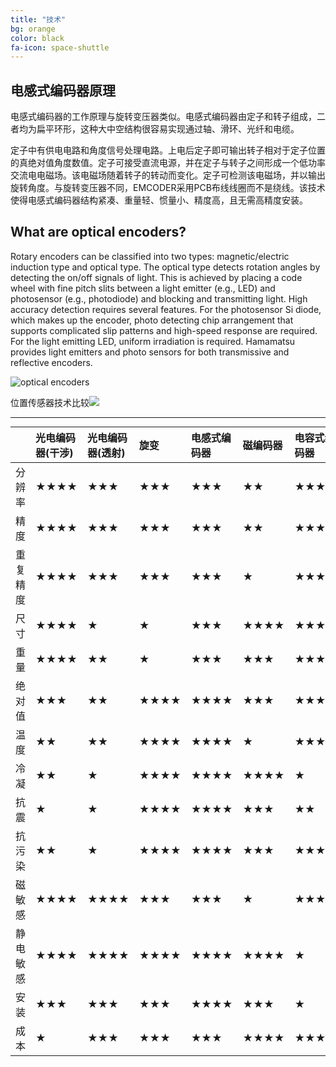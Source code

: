 ```yaml
---
title: "技术"
bg: orange
color: black
fa-icon: space-shuttle
---
```




## 电感式编码器原理

电感式编码器的工作原理与旋转变压器类似。电感式编码器由定子和转子组成，二者均为扁平环形，这种大中空结构很容易实现通过轴、滑环、光纤和电缆。

定子中有供电电路和角度信号处理电路。上电后定子即可输出转子相对于定子位置的真绝对值角度数值。定子可接受直流电源，并在定子与转子之间形成一个低功率交流电电磁场。该电磁场随着转子的转动而变化。定子可检测该电磁场，并以输出旋转角度。与旋转变压器不同，EMCODER采用PCB布线线圈而不是绕线。该技术使得电感式编码器结构紧凑、重量轻、惯量小、精度高，且无需高精度安装。

## What are optical encoders?

Rotary encoders can be classified into two types: magnetic/electric induction type and optical type. The optical type detects rotation angles by detecting the on/off signals of light. This is achieved by placing a code wheel with fine pitch slits between a light emitter (e.g., LED) and photosensor (e.g., photodiode) and blocking and transmitting light.
High accuracy detection requires several features. For the photosensor Si diode, which makes up the encoder, photo detecting chip arrangement that supports complicated slip patterns and high-speed response are required. For the light emitting LED, uniform irradiation is required. Hamamatsu provides light emitters and photo sensors for both transmissive and reflective encoders.

![optical encoders](https://www.hamamatsu.com/sp/ssd/application/encoder/encoder0_en.jpg)

位置传感器技术比较![](https://www.celeramotion.com/zettlex/wp-content/uploads/sites/7/2019/07/Position-sensors-Technology-comparison.jpg)



<style> table { margin: auto; } </style>


-------------------------

|               |光电编码器(干涉) | 光电编码器(透射) | 旋变  | 电感式编码器 | 磁编码器 | 电容式编码器 |
| :-----------: | :-------------------- | :----------------- | :---- | :----------- | :------- | :----------- |
|    分辨率     |         ★★★★         |       ★★★        | ★★★ |    ★★★    |  ★★   |    ★★★  |
|     精度      |           ★★★★           |         ★★★       |   ★★★   |      ★★★    |    ★★   |      ★★★    |
|   重复精度    |           ★★★★           |         ★★★       |   ★★★   |      ★★★    |    ★     |      ★★★    |
|     尺寸      |           ★★★★           |         ★          |   ★   |      ★★★    |  ★★★★   |      ★★★    |
|     重量      |           ★★★★           |         ★★        |   ★   |      ★★★    |    ★★★   |      ★★★★    |
|    绝对值     |           ★★★           |         ★★        |   ★★★★   |      ★★★★    |    ★★★   |      ★★★    |
|     温度      |           ★★           |         ★★        |   ★★★★   |      ★★★★    |    ★     |      ★★★    |
| 冷凝 |           ★★           |         ★          |   ★★★★   |      ★★★★    |  ★★★★   |      ★       |
|     抗震      |           ★           |         ★          |   ★★★★   |      ★★★★    |    ★★★   |      ★★    |
| 抗污染 |           ★★           |         ★          |   ★★★★   |      ★★★★    |    ★★★   |      ★★★    |
|    磁敏感     |           ★★★★           |         ★★★★      |   ★★★   |      ★★★    |    ★     |      ★★★★    |
|   静电敏感    |           ★★★★           |         ★★★★      |   ★★★★   |      ★★★★    |  ★★★★   |      ★       |
|     安装      |           ★★★           |         ★★★      |   ★★★   |      ★★★★    |    ★★★   |      ★       |
|     成本      |           ★           |         ★★★      |   ★★★   |      ★★★    |  ★★★★   |      ★★★    |

